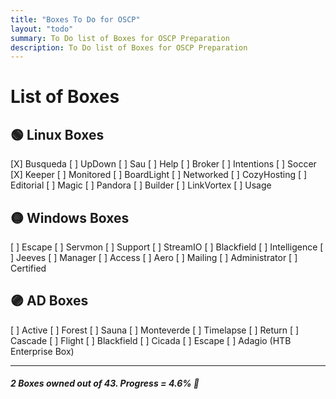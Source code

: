 ```yaml
---
title: "Boxes To Do for OSCP"
layout: "todo"
summary: To Do list of Boxes for OSCP Preparation
description: To Do list of Boxes for OSCP Preparation
---
```


# List of Boxes

## 🟢 Linux Boxes
[X] Busqueda
[ ] UpDown
[ ] Sau
[ ] Help
[ ] Broker
[ ] Intentions
[ ] Soccer
[X] Keeper
[ ] Monitored
[ ] BoardLight
[ ] Networked
[ ] CozyHosting
[ ] Editorial
[ ] Magic
[ ] Pandora
[ ] Builder
[ ] LinkVortex
[ ] Usage

## 🟡 Windows Boxes
[ ] Escape
[ ] Servmon
[ ] Support
[ ] StreamIO
[ ] Blackfield
[ ] Intelligence
[ ] Jeeves
[ ] Manager
[ ] Access
[ ] Aero
[ ] Mailing
[ ] Administrator
[ ] Certified

## 🟣 AD Boxes
[ ] Active
[ ] Forest
[ ] Sauna
[ ] Monteverde
[ ] Timelapse
[ ] Return
[ ] Cascade
[ ] Flight
[ ] Blackfield
[ ] Cicada
[ ] Escape
[ ] Adagio (HTB Enterprise Box)

---

##### 2 Boxes owned out of 43. Progress = 4.6% 💪
